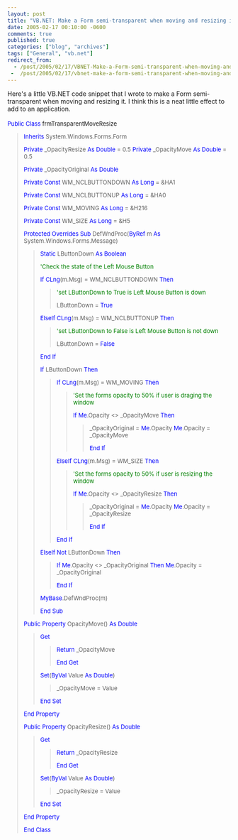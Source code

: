 ```yaml
---
layout: post
title: "VB.NET: Make a Form semi-transparent when moving and resizing it"
date: 2005-02-17 00:10:00 -0600
comments: true
published: true
categories: ["blog", "archives"]
tags: ["General", "vb.net"]
redirect_from: 
  - /post/2005/02/17/VBNET-Make-a-Form-semi-transparent-when-moving-and-resizing-it
 -  /post/2005/02/17/vbnet-make-a-form-semi-transparent-when-moving-and-resizing-it
---
```

<!-- more -->
<p style="margin: 0in 0in 0pt" class="MsoNormal">
Here&#39;s a little VB.NET code snippet that I wrote to make a Form semi-transparent when moving and resizing it. I think this is a neat little effect to add to an application.
</p>
<p style="margin: 0in 0in 0pt" class="MsoNormal">
&nbsp;
</p>
<font size="2" color="#0000ff">Public</font><font size="2"> </font><font size="2" color="#0000ff">Class</font><font size="2"> frmTransparentMoveResize</font><font size="2"> 
<blockquote dir="ltr" style="margin-right: 0px">
	<p>
	<font size="2" color="#0000ff">Inherits</font><font size="2"> System.Windows.Forms.Form</font>
	</p>
	<font size="2" color="#0000ff">Private</font><font size="2"> _OpacityResize </font><font size="2" color="#0000ff">As</font><font size="2"> </font><font size="2" color="#0000ff">Double</font><font size="2"> = 0.5</font><font size="2"> </font><font size="2" color="#0000ff">Private</font><font size="2"> _OpacityMove </font><font size="2" color="#0000ff">As</font><font size="2"> </font><font size="2" color="#0000ff">Double</font><font size="2"> = 0.5</font><font size="2"> 
	<p>
	<font size="2" color="#0000ff">Private</font><font size="2"> _OpacityOriginal </font><font size="2" color="#0000ff">As</font><font size="2"> </font><font size="2" color="#0000ff">Double</font>
	</p>
	</font><font size="2"></font><font size="2" color="#0000ff">Private</font><font size="2"> </font><font size="2" color="#0000ff">Const</font><font size="2"> WM_NCLBUTTONDOWN </font><font size="2" color="#0000ff">As</font><font size="2"> </font><font size="2" color="#0000ff">Long</font><font size="2"> = &amp;HA1</font><font size="2"> 
	<p>
	<font size="2" color="#0000ff">Private</font><font size="2"> </font><font size="2" color="#0000ff">Const</font><font size="2"> WM_NCLBUTTONUP </font><font size="2" color="#0000ff">As</font><font size="2"> </font><font size="2" color="#0000ff">Long</font><font size="2"> = &amp;HA0</font>
	</p>
	</font><font size="2" color="#0000ff">Private</font><font size="2"> </font><font size="2" color="#0000ff">Const</font><font size="2"> WM_MOVING </font><font size="2" color="#0000ff">As</font><font size="2"> </font><font size="2" color="#0000ff">Long</font><font size="2"> = &amp;H216</font><font size="2"> 
	<p>
	<font size="2" color="#0000ff">Private</font><font size="2"> </font><font size="2" color="#0000ff">Const</font><font size="2"> WM_SIZE </font><font size="2" color="#0000ff">As</font><font size="2"> </font><font size="2" color="#0000ff">Long</font><font size="2"> = &amp;H5</font>
	</p>
	</font><font size="2" color="#0000ff">Protected</font><font size="2"> </font><font size="2" color="#0000ff">Overrides</font><font size="2"> </font><font size="2" color="#0000ff">Sub</font><font size="2"> DefWndProc(</font><font size="2" color="#0000ff">ByRef</font><font size="2"> m </font><font size="2" color="#0000ff">As</font><font size="2"> System.Windows.Forms.Message)</font><font size="2"> 
	<blockquote dir="ltr" style="margin-right: 0px">
		<p>
		<font size="2" color="#0000ff">Static</font><font size="2"> LButtonDown </font><font size="2" color="#0000ff">As</font><font size="2"> </font><font size="2" color="#0000ff">Boolean</font>
		</p>
		<font size="2">
		<p>
		<font size="2" color="#008000">&#39;Check the state of the Left Mouse Button</font>
		</p>
		</font><font size="2">
		<p>
		<font size="2" color="#0000ff">If</font><font size="2"> </font><font size="2" color="#0000ff">CLng</font><font size="2">(m.Msg) = WM_NCLBUTTONDOWN </font><font size="2" color="#0000ff">Then</font>
		</p>
		</font><font size="2">
		<blockquote dir="ltr" style="margin-right: 0px">
			<p>
			<font size="2" color="#008000">&#39;set LButtonDown to True is Left Mouse Button is down</font>
			</p>
			<font size="2">
			<p>
			LButtonDown = <font size="2" color="#0000ff">True</font>
			</p>
			</font>
		</blockquote>
		</font><font size="2">
		<p>
		<font size="2" color="#0000ff">ElseIf</font><font size="2"> </font><font size="2" color="#0000ff">CLng</font><font size="2">(m.Msg) = WM_NCLBUTTONUP </font><font size="2" color="#0000ff">Then</font>
		</p>
		</font><font size="2">
		<blockquote dir="ltr" style="margin-right: 0px">
			<p>
			<font size="2" color="#008000">&#39;set LButtonDown to False is Left Mouse Button is not down</font>
			</p>
			<font size="2">
			<p>
			LButtonDown = <font size="2" color="#0000ff">False</font>
			</p>
			</font>
		</blockquote>
		</font><font size="2">
		<p>
		<font size="2" color="#0000ff">End</font><font size="2"> </font><font size="2" color="#0000ff">If</font>
		</p>
		</font><font size="2">
		<p>
		<font size="2" color="#0000ff">If</font><font size="2"> LButtonDown </font><font size="2" color="#0000ff">Then</font>
		</p>
		</font><font size="2">
		<blockquote dir="ltr" style="margin-right: 0px">
			<p>
			<font size="2" color="#0000ff">If</font><font size="2"> </font><font size="2" color="#0000ff">CLng</font><font size="2">(m.Msg) = WM_MOVING </font><font size="2" color="#0000ff">Then</font>
			</p>
			<font size="2">
			<blockquote dir="ltr" style="margin-right: 0px">
				<p>
				<font size="2" color="#008000">&#39;Set the forms opacity to 50% if user is draging the window</font>
				</p>
				<font size="2">
				<p>
				<font size="2" color="#0000ff">If</font><font size="2"> </font><font size="2" color="#0000ff">Me</font><font size="2">.Opacity &lt;&gt; _OpacityMove </font><font size="2" color="#0000ff">Then</font>
				</p>
				</font><font size="2">
				<blockquote dir="ltr" style="margin-right: 0px">
					_OpacityOriginal = <font size="2" color="#0000ff">Me</font><font size="2">.Opacity</font><font size="2"> </font><font size="2" color="#0000ff">Me</font><font size="2">.Opacity = _OpacityMove</font><font size="2">
					<p>
					<font size="2" color="#0000ff">End</font><font size="2"> </font><font size="2" color="#0000ff">If</font>
					</p>
					</font>
				</blockquote>
				</font>
			</blockquote>
			</font><font size="2">
			<p>
			<font size="2" color="#0000ff">ElseIf</font><font size="2"> </font><font size="2" color="#0000ff">CLng</font><font size="2">(m.Msg) = WM_SIZE </font><font size="2" color="#0000ff">Then</font>
			</p>
			</font><font size="2">
			<blockquote dir="ltr" style="margin-right: 0px">
				<p>
				<font size="2" color="#008000">&#39;Set the forms opacity to 50% if user is resizing the window</font>
				</p>
				<font size="2">
				<p>
				<font size="2" color="#0000ff">If</font><font size="2"> </font><font size="2" color="#0000ff">Me</font><font size="2">.Opacity &lt;&gt; _OpacityResize </font><font size="2" color="#0000ff">Then</font>
				</p>
				</font><font size="2">
				<blockquote dir="ltr" style="margin-right: 0px">
					_OpacityOriginal = <font size="2" color="#0000ff">Me</font><font size="2">.Opacity</font><font size="2"> </font><font size="2" color="#0000ff">Me</font><font size="2">.Opacity = _OpacityResize</font><font size="2">
					<p>
					<font size="2" color="#0000ff">End</font><font size="2"> </font><font size="2" color="#0000ff">If</font>
					</p>
					</font>
				</blockquote>
				</font>
			</blockquote>
			</font><font size="2">
			<p>
			<font size="2" color="#0000ff">End</font><font size="2"> </font><font size="2" color="#0000ff">If</font>
			</p>
			</font>
		</blockquote>
		</font><font size="2">
		<p>
		<font size="2" color="#0000ff">ElseIf</font><font size="2"> </font><font size="2" color="#0000ff">Not</font><font size="2"> LButtonDown </font><font size="2" color="#0000ff">Then</font>
		</p>
		</font><font size="2">
		<blockquote dir="ltr" style="margin-right: 0px">
			<font size="2" color="#0000ff">If</font><font size="2"> </font><font size="2" color="#0000ff">Me</font><font size="2">.Opacity &lt;&gt; _OpacityOriginal </font><font size="2" color="#0000ff">Then</font><font size="2"> </font><font size="2" color="#0000ff">Me</font><font size="2">.Opacity = _OpacityOriginal</font><font size="2">
			<p>
			<font size="2" color="#0000ff">End</font><font size="2"> </font><font size="2" color="#0000ff">If</font>
			</p>
			</font>
		</blockquote>
		</font><font size="2"></font><font size="2" color="#0000ff">MyBase</font><font size="2">.DefWndProc(m)</font><font size="2">
		<p>
		<font size="2" color="#0000ff">End</font><font size="2"> </font><font size="2" color="#0000ff">Sub</font>
		</p>
		</font>
	</blockquote>
	</font><font size="2">
	<p>
	<font size="2" color="#0000ff">Public</font><font size="2"> </font><font size="2" color="#0000ff">Property</font><font size="2"> OpacityMove() </font><font size="2" color="#0000ff">As</font><font size="2"> </font><font size="2" color="#0000ff">Double</font>
	</p>
	</font><font size="2">
	<blockquote dir="ltr" style="margin-right: 0px">
		<p>
		<font size="2" color="#0000ff">Get</font>
		</p>
		<font size="2">
		<blockquote dir="ltr" style="margin-right: 0px">
			<font size="2" color="#0000ff">Return</font><font size="2"> _OpacityMove</font><font size="2">
			<p>
			<font size="2" color="#0000ff">End</font><font size="2"> </font><font size="2" color="#0000ff">Get</font>
			</p>
			</font>
		</blockquote>
		</font><font size="2"></font><font size="2" color="#0000ff">Set</font><font size="2">(</font><font size="2" color="#0000ff">ByVal</font><font size="2"> Value </font><font size="2" color="#0000ff">As</font><font size="2"> </font><font size="2" color="#0000ff">Double</font><font size="2">)</font><font size="2"> 
		<blockquote dir="ltr" style="margin-right: 0px">
			<p>
			_OpacityMove = Value
			</p>
		</blockquote>
		<p>
		<font size="2" color="#0000ff">End</font><font size="2"> </font><font size="2" color="#0000ff">Set</font>
		</p>
		</font>
	</blockquote>
	</font><font size="2">
	<p>
	<font size="2" color="#0000ff">End</font><font size="2"> </font><font size="2" color="#0000ff">Property</font>
	</p>
	</font><font size="2">
	<p>
	<font size="2" color="#0000ff">Public</font><font size="2"> </font><font size="2" color="#0000ff">Property</font><font size="2"> OpacityResize() </font><font size="2" color="#0000ff">As</font><font size="2"> </font><font size="2" color="#0000ff">Double</font>
	</p>
	</font><font size="2">
	<blockquote dir="ltr" style="margin-right: 0px">
		<p>
		<font size="2" color="#0000ff">Get</font>
		</p>
		<font size="2">
		<blockquote dir="ltr" style="margin-right: 0px">
			<font size="2" color="#0000ff">Return</font><font size="2"> _OpacityResize</font><font size="2">
			<p>
			<font size="2" color="#0000ff">End</font><font size="2"> </font><font size="2" color="#0000ff">Get</font>
			</p>
			</font>
		</blockquote>
		</font><font size="2"></font><font size="2" color="#0000ff">Set</font><font size="2">(</font><font size="2" color="#0000ff">ByVal</font><font size="2"> Value </font><font size="2" color="#0000ff">As</font><font size="2"> </font><font size="2" color="#0000ff">Double</font><font size="2">)</font><font size="2"> 
		<blockquote dir="ltr" style="margin-right: 0px">
			<p>
			_OpacityResize = Value
			</p>
		</blockquote>
		<p>
		<font size="2" color="#0000ff">End</font><font size="2"> </font><font size="2" color="#0000ff">Set</font>
		</p>
		</font>
	</blockquote>
	</font><font size="2"></font><font size="2" color="#0000ff">End</font><font size="2"> </font><font size="2" color="#0000ff">Property</font><font size="2" color="#0000ff">
	<p>
	End<font size="2"> </font><font size="2" color="#0000ff">Class</font>
	</p>
	</font>
</blockquote>
</font>
<p style="margin: 0in 0in 0pt" class="MsoNormal">
&nbsp;
</p>

